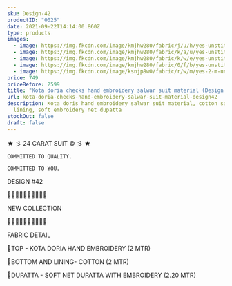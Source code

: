 ```yaml
---
sku: Design-42
productID: "0025"
date: 2021-09-22T14:14:00.860Z
type: products
images:
  - image: https://img.fkcdn.com/image/kmjhw280/fabric/j/u/h/yes-unstitched-design-42-sun-fashion-and-lifestyle-original-imagff3va96peuyd.jpeg
  - image: https://img.fkcdn.com/image/kmjhw280/fabric/k/a/u/yes-unstitched-design-42-sun-fashion-and-lifestyle-original-imagff3vybgckxjy.jpeg
  - image: https://img.fkcdn.com/image/kmjhw280/fabric/k/w/e/yes-unstitched-design-42-sun-fashion-and-lifestyle-original-imagff3vc2g7fbrg.jpeg
  - image: https://img.fkcdn.com/image/kmjhw280/fabric/0/f/b/yes-unstitched-design-42-sun-fashion-and-lifestyle-original-imagff3vm4yvzhjk.jpeg
  - image: https://img.fkcdn.com/image/ksnjp8w0/fabric/r/w/m/yes-2-m-unstitched-2-2-m-design-42-sun-fashion-and-lifestyle-original-imag66cfujywpz7q.jpeg
price: 749
priceBefore: 2599
title: "Kota doria checks hand embroidery salwar suit material (Design #42)"
url: kota-doria-checks-hand-embroidery-salwar-suit-material-design42
description: Kota doris hand embroidery salwar suit material, cotton salwar and
  lining, soft embroidery net dupatta
stockOut: false
draft: false
---
```

<!--StartFragment-->

★ 彡 24 CARAT SUIT © 彡 ★

`COMMITTED TO QUALITY.`

`COMMITTED TO YOU.`

DESIGN #42

💐💐💐💐💐💐💐💐💐💐

NEW COLLECTION

🌷🌷🌷🌷🌷🌷🌷🌷🌷🌷

FABRIC DETAIL

👚TOP - KOTA DORIA HAND EMBROIDERY (2 MTR)

👖BOTTOM AND LINING- COTTON (2 MTR)

🧣DUPATTA - SOFT NET DUPATTA WITH EMBROIDERY (2.20 MTR)

<!--EndFragment-->